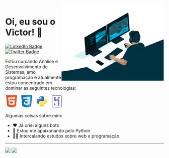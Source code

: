 <img src = "banner (2).gif" width = "325px" align = "right">

#  Oi, eu sou o Victor! 💚
  <div id="badges">
  <a href = "https://linkedin/in/victorodev">
    <img src="https://img.shields.io/badge/LinkedIn-blue?style=for-the-badge&logo=linkedin&logoColor=white" alt="LinkedIn Badge"/>
  </a>
  
  <a href = "https://twitter.com/victorodev">
  <img src="https://img.shields.io/badge/Twitter-blue?style=for-the-badge&logo=twitter&logoColor=white" alt="Twitter Badge"/>
  <a/>
</div>

Estou cursando Análise e Desenvolvimento de Sistemas, amo programação e atualmente estou concentrado em dominar as seguintes tecnologias:

<div> 
<img src="https://github.com/devicons/devicon/blob/master/icons/html5/html5-original.svg" title="HTML5" alt="HTML" width="40" height="40"/>&nbsp;
<img src="https://github.com/devicons/devicon/blob/master/icons/css3/css3-original.svg" title="HTML5" alt="HTML" width="40" height="40"/>&nbsp;
<img src="https://github.com/devicons/devicon/blob/master/icons/python/python-original.svg" title="HTML5" alt="HTML" width="40" height="40"/>&nbsp;
<img src="https://github.com/devicons/devicon/blob/master/icons/heroku/heroku-original.svg" title="HTML5" alt="HTML" width="40" height="40"/>&nbsp;
</div>

Algumas coisas sobre mim:

- ❤ Já criei alguns bots
- 💙 Estou me apaixonando pelo Python
- 👩‍💻 Intercalando estudos sobre web e programação


---


<div align = "left">
<img height = "200em" src="https://github-readme-stats.vercel.app/api/top-langs/?username=victorodev&show_icons=true&theme=dark&count_private=true"/>
<img height = "200em" src="https://github-readme-stats.vercel.app/api?username=victorodev&show_icons=true&show_icons=true&theme=dark&count_private=true" />
</div>
